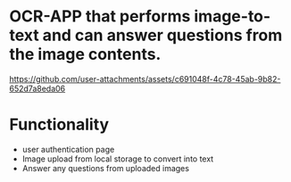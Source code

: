 # OCR-APP that performs image-to-text and can answer questions from the image contents. 

https://github.com/user-attachments/assets/c691048f-4c78-45ab-9b82-652d7a8eda06

# Functionality

- user authentication page
- Image upload from local storage to convert into text
- Answer any questions from uploaded images
